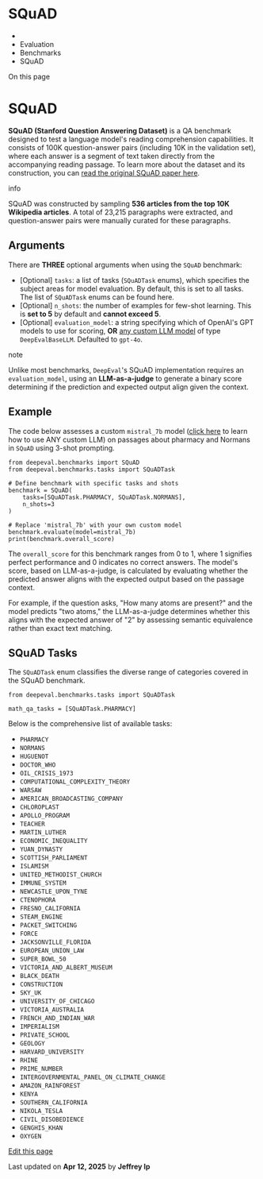 # SQuAD

  * [](/)
  * Evaluation
  * Benchmarks
  * SQuAD

On this page

# SQuAD

**SQuAD (Stanford Question Answering Dataset)** is a QA benchmark designed to test a language model's reading comprehension capabilities. It consists of 100K question-answer pairs (including 10K in the validation set), where each answer is a segment of text taken directly from the accompanying reading passage. To learn more about the dataset and its construction, you can [read the original SQuAD paper here](https://arxiv.org/pdf/1606.05250).

info

SQuAD was constructed by sampling **536 articles from the top 10K Wikipedia articles**. A total of 23,215 paragraphs were extracted, and question-answer pairs were manually curated for these paragraphs.

## Arguments​

There are **THREE** optional arguments when using the `SQuAD` benchmark:

  * [Optional] `tasks`: a list of tasks (`SQuADTask` enums), which specifies the subject areas for model evaluation. By default, this is set to all tasks. The list of `SQuADTask` enums can be found here.
  * [Optional] `n_shots`: the number of examples for few-shot learning. This is **set to 5** by default and **cannot exceed 5**.
  * [Optional] `evaluation_model`: a string specifying which of OpenAI's GPT models to use for scoring, **OR** [any custom LLM model](/docs/metrics-introduction#using-a-custom-llm) of type `DeepEvalBaseLLM`. Defaulted to `gpt-4o`.

note

Unlike most benchmarks, `DeepEval`'s SQuAD implementation requires an `evaluation_model`, using an **LLM-as-a-judge** to generate a binary score determining if the prediction and expected output align given the context.

## Example​

The code below assesses a custom `mistral_7b` model ([click here](/guides/guides-using-custom-llms) to learn how to use ANY custom LLM) on passages about pharmacy and Normans in `SQuAD` using 3-shot prompting.
    
    
    from deepeval.benchmarks import SQuAD  
    from deepeval.benchmarks.tasks import SQuADTask  
      
    # Define benchmark with specific tasks and shots  
    benchmark = SQuAD(  
        tasks=[SQuADTask.PHARMACY, SQuADTask.NORMANS],  
        n_shots=3  
    )  
      
    # Replace 'mistral_7b' with your own custom model  
    benchmark.evaluate(model=mistral_7b)  
    print(benchmark.overall_score)  
    

The `overall_score` for this benchmark ranges from 0 to 1, where 1 signifies perfect performance and 0 indicates no correct answers. The model's score, based on LLM-as-a-judge, is calculated by evaluating whether the predicted answer aligns with the expected output based on the passage context.

For example, if the question asks, "How many atoms are present?" and the model predicts "two atoms," the LLM-as-a-judge determines whether this aligns with the expected answer of "2" by assessing semantic equivalence rather than exact text matching.

## SQuAD Tasks​

The `SQuADTask` enum classifies the diverse range of categories covered in the SQuAD benchmark.
    
    
    from deepeval.benchmarks.tasks import SQuADTask  
      
    math_qa_tasks = [SQuADTask.PHARMACY]  
    

Below is the comprehensive list of available tasks:

  * `PHARMACY`
  * `NORMANS`
  * `HUGUENOT`
  * `DOCTOR_WHO`
  * `OIL_CRISIS_1973`
  * `COMPUTATIONAL_COMPLEXITY_THEORY`
  * `WARSAW`
  * `AMERICAN_BROADCASTING_COMPANY`
  * `CHLOROPLAST`
  * `APOLLO_PROGRAM`
  * `TEACHER`
  * `MARTIN_LUTHER`
  * `ECONOMIC_INEQUALITY`
  * `YUAN_DYNASTY`
  * `SCOTTISH_PARLIAMENT`
  * `ISLAMISM`
  * `UNITED_METHODIST_CHURCH`
  * `IMMUNE_SYSTEM`
  * `NEWCASTLE_UPON_TYNE`
  * `CTENOPHORA`
  * `FRESNO_CALIFORNIA`
  * `STEAM_ENGINE`
  * `PACKET_SWITCHING`
  * `FORCE`
  * `JACKSONVILLE_FLORIDA`
  * `EUROPEAN_UNION_LAW`
  * `SUPER_BOWL_50`
  * `VICTORIA_AND_ALBERT_MUSEUM`
  * `BLACK_DEATH`
  * `CONSTRUCTION`
  * `SKY_UK`
  * `UNIVERSITY_OF_CHICAGO`
  * `VICTORIA_AUSTRALIA`
  * `FRENCH_AND_INDIAN_WAR`
  * `IMPERIALISM`
  * `PRIVATE_SCHOOL`
  * `GEOLOGY`
  * `HARVARD_UNIVERSITY`
  * `RHINE`
  * `PRIME_NUMBER`
  * `INTERGOVERNMENTAL_PANEL_ON_CLIMATE_CHANGE`
  * `AMAZON_RAINFOREST`
  * `KENYA`
  * `SOUTHERN_CALIFORNIA`
  * `NIKOLA_TESLA`
  * `CIVIL_DISOBEDIENCE`
  * `GENGHIS_KHAN`
  * `OXYGEN`

[Edit this page](https://github.com/confident-ai/deepeval/edit/main/docs/docs/benchmarks-squad.mdx)

Last updated on **Apr 12, 2025** by **Jeffrey Ip**
